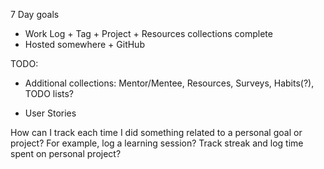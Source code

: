 7 Day goals

- Work Log + Tag + Project + Resources collections complete
- Hosted somewhere + GitHub

TODO:

- Additional collections: Mentor/Mentee, Resources, Surveys, Habits(?), TODO lists?

- User Stories

How can I track each time I did something related to a personal goal or project? For example, log a learning session? Track streak and log time spent on personal project?
